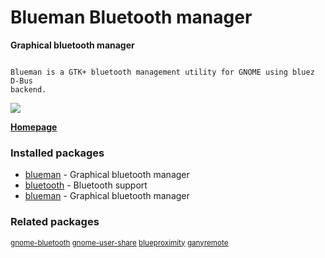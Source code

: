 # Blueman Bluetooth manager

__Graphical bluetooth manager__

```

Blueman is a GTK+ bluetooth management utility for GNOME using bluez D-Bus
backend.

```

[![](https://screenshots.debian.net/thumbnail/blueman/)](https://screenshots.debian.net/screenshot/blueman/)


 **[Homepage](https://github.com/blueman-project/blueman)**

### Installed packages

* [blueman](https://packages.debian.org/stretch/blueman) - Graphical bluetooth manager
* [bluetooth](https://packages.debian.org/stretch/bluetooth) - Bluetooth support
* [blueman](https://packages.debian.org/stretch/blueman) - Graphical bluetooth manager

### Related packages

<sub> [gnome-bluetooth](https://packages.debian.org/stretch/gnome-bluetooth) [gnome-user-share](https://packages.debian.org/stretch/gnome-user-share) [blueproximity](https://packages.debian.org/stretch/blueproximity) [ganyremote](https://packages.debian.org/stretch/ganyremote)  </sub>
